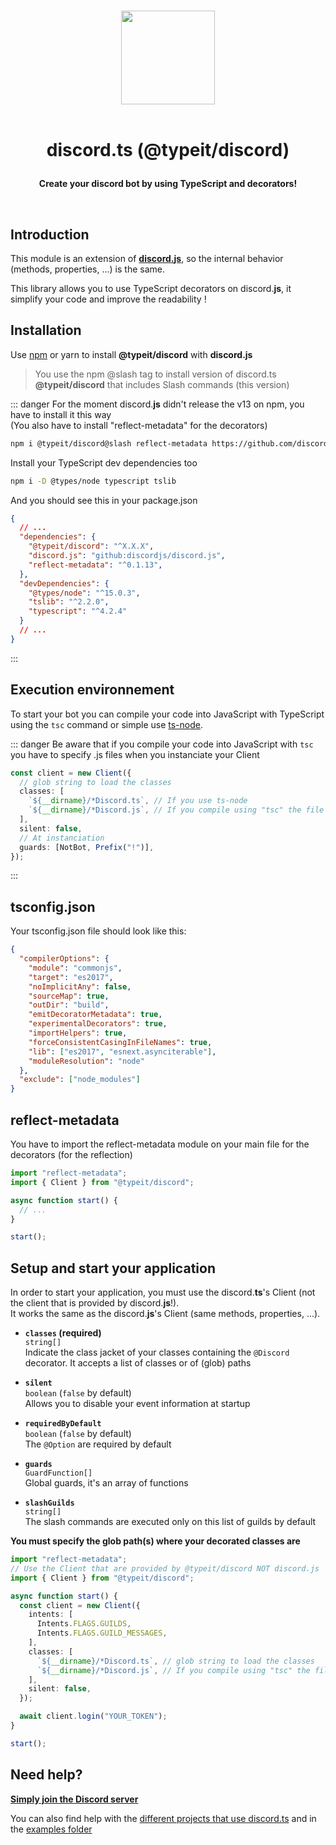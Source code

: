 <p align="center">
  <br/>
  <img src="https://i.imgur.com/kSLOEIF.png" width="150px">
  <br/>
  <br/>
  <h1 align="center">
    <p  align="center">
      discord.ts (@typeit/discord)
    </p>
  </h1>
    <p align="center">
      <b>
        Create your discord bot by using TypeScript and decorators!  
      </b>
    <p>
  </p>
  <br/>
</p>

## Introduction

This module is an extension of **[discord.**js**](https://discordjs.guide/)**, so the internal behavior (methods, properties, ...) is the same.

This library allows you to use TypeScript decorators on discord.**js**, it simplify your code and improve the readability !

## Installation
Use [npm](https://www.npmjs.com/package/@typeit/discord) or yarn to install **@typeit/discord** with **discord.js**

> You use the npm @slash tag to install version of discord.ts **@typeit/discord** that includes Slash commands (this version)

::: danger
For the moment discord.**js** didn't release the v13 on npm, you have to install it this way  
(You also have to install "reflect-metadata" for the decorators)
```sh
npm i @typeit/discord@slash reflect-metadata https://github.com/discordjs/discord.js 
```

Install your TypeScript dev dependencies too
```sh
npm i -D @types/node typescript tslib
```

And you should see this in your package.json

```json
{
  // ...
  "dependencies": {
    "@typeit/discord": "^X.X.X",
    "discord.js": "github:discordjs/discord.js",
    "reflect-metadata": "^0.1.13",
  },
  "devDependencies": {
    "@types/node": "^15.0.3",
    "tslib": "^2.2.0",
    "typescript": "^4.2.4"
  }
  // ...
}
```
:::

## Execution environnement
To start your bot you can compile your code into JavaScript with TypeScript using the `tsc` command or simple use [ts-node](https://www.npmjs.com/package/ts-node).  

::: danger
Be aware that if you compile your code into JavaScript with `tsc` you have to specify .js files when you instanciate your Client
```ts
const client = new Client({
  // glob string to load the classes
  classes: [
    `${__dirname}/*Discord.ts`, // If you use ts-node
    `${__dirname}/*Discord.js`, // If you compile using "tsc" the file extension change to .js
  ],
  silent: false,
  // At instanciation
  guards: [NotBot, Prefix("!")],
});
```
:::

<!--
```sh
npm i @typeit/discord discord.js
```
-->

## tsconfig.json
Your tsconfig.json file should look like this:

```json
{
  "compilerOptions": {
    "module": "commonjs",
    "target": "es2017",
    "noImplicitAny": false,
    "sourceMap": true,
    "outDir": "build",
    "emitDecoratorMetadata": true,
    "experimentalDecorators": true,
    "importHelpers": true,
    "forceConsistentCasingInFileNames": true,
    "lib": ["es2017", "esnext.asynciterable"],
    "moduleResolution": "node"
  },
  "exclude": ["node_modules"]
}
```

## reflect-metadata
You have to import the reflect-metadata module on your main file for the decorators (for the reflection)
```ts
import "reflect-metadata";
import { Client } from "@typeit/discord";

async function start() {
  // ...
}

start();
```

## Setup and start your application
In order to start your application, you must use the discord.**ts**'s Client (not the client that is provided by discord.**js**!).  
It works the same as the discord.**js**'s Client (same methods, properties, ...).

- **`classes` (required)**  
  `string[]`    
  Indicate the class jacket of your classes containing the `@Discord` decorator. It accepts a list of classes or of (glob) paths

- **`silent`**    
  `boolean` (`false` by default)   
  Allows you to disable your event information at startup

- **`requiredByDefault`**    
  `boolean` (`false` by default)  
  The `@Option` are required by default 

- **`guards`**    
  `GuardFunction[]`  
  Global guards, it's an array of functions

- **`slashGuilds`**    
  `string[]`   
  The slash commands are executed only on this list of guilds by default

**You must specify the glob path(s) where your decorated classes are**

```ts
import "reflect-metadata";
// Use the Client that are provided by @typeit/discord NOT discord.js
import { Client } from "@typeit/discord";

async function start() {
  const client = new Client({
    intents: [
      Intents.FLAGS.GUILDS,
      Intents.FLAGS.GUILD_MESSAGES,
    ],
    classes: [
      `${__dirname}/*Discord.ts`, // glob string to load the classes
      `${__dirname}/*Discord.js`, // If you compile using "tsc" the file extension change to .js
    ],
    silent: false,
  });

  await client.login("YOUR_TOKEN");
}

start();
```

## Need help?

**[Simply join the Discord server](https://discord.gg/VDjwu8E)**  

You can also find help with the [different projects that use discord.ts](https://github.com/OwenCalvin/discord.ts/network/dependents?package_id=UGFja2FnZS00Njc1MzYwNzU%3D) and in the [examples folder](https://github.com/OwenCalvin/discord.ts/tree/master/examples)
